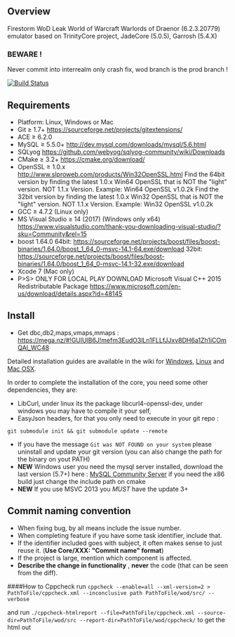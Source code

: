 ## Overview
Firestorm WoD Leak World of Warcraft Warlords of Draenor (6.2.3.20779) emulator based on TrinityCore project, JadeCore (5.0.5), Garrosh (5.4.X)

### BEWARE ! 
Never commit into interrealm only crash fix, wod branch is the prod branch !

[![Build Status](https://drone-1.fat.sh/api/badges/MilleniumStudio/wod/status.svg)](https://drone-1.fat.sh/MilleniumStudio/wod)

## Requirements

+ Platform: Linux, Windows or Mac
+ Git ≥ 1.7+ https://sourceforge.net/projects/gitextensions/
+ ACE ≥ 6.2.0
+ MySQL ≥ 5.5.0+  http://dev.mysql.com/downloads/mysql/5.6.html
+ SQLyog https://github.com/webyog/sqlyog-community/wiki/Downloads
+ CMake ≥ 3.2+ https://cmake.org/download/
+ OpenSSL ≥ 1.0.x http://www.slproweb.com/products/Win32OpenSSL.html
Find the 64bit version by finding the latest 1.0.x Win64 OpenSSL that is NOT the "light" version. NOT 1.1.x Version.
Example: Win64 OpenSSL v1.0.2k
Find the 32bit version by finding the latest 1.0.x Win32 OpenSSL that is NOT the "light" version. NOT 1.1.x Version.
Example: Win32 OpenSSL v1.0.2k
+ GCC ≥ 4.7.2 (Linux only)
+ MS Visual Studio ≥ 14 (2017) (Windows only x64) https://www.visualstudio.com/thank-you-downloading-visual-studio/?sku=Community&rel=15
+ boost 1.64.0 64bit: https://sourceforge.net/projects/boost/files/boost-binaries/1.64.0/boost_1_64_0-msvc-14.1-64.exe/download
               32bit: https://sourceforge.net/projects/boost/files/boost-binaries/1.64.0/boost_1_64_0-msvc-14.1-32.exe/download
+ Xcode 7 (Mac only)
+ P>S> ONLY FOR LOCAL PLAY DOWNLOAD Microsoft Visual C++ 2015 Redistributable Package 
https://www.microsoft.com/en-us/download/details.aspx?id=48145

## Install
+ Get dbc,db2,maps,vmaps,mmaps : https://mega.nz/#!GUlUlB6J!mefm3EudO3lLn1FLLfJJxv8DH6a1Zh1iCOmQAl_WC48

Detailed installation guides are available in the wiki for
[Windows](http://collab.kpsn.org/display/tc/Win),
[Linux](http://collab.kpsn.org/display/tc/Linux) and
[Mac OSX](http://collab.kpsn.org/display/tc/Mac).

In order to complete the installation of the core, you need some other dependencies, they are:
- LibCurl, under linux its the package libcurl4-openssl-dev, under windows you may have to compile it your self,
- EasyJson headers, for that you only need to execute in your git repo :

```
git submodule init && git submodule update --remote
```

- If you have the message `Git was NOT FOUND on your system` please uninstall and update your git version (you can also change the path for the binary on yout PATH)
- **NEW** Windows user you need the mysql server installed, download the last version (5.7+) here : [MySQL Community Server](http://dev.mysql.com/downloads/mysql/) if you need the x86 build just change the include path on cmake
- **NEW** If you use MSVC 2013 you *MUST* have the update 3+

## Commit naming convention
- When fixing bug, by all means include the issue number.
- When completing feature if you have some task identifier, include that.
- If the identifier included goes with subject, it often makes sense to just reuse it. (**Use Core/XXX: "Commit name" format**)
- If the project is large, mention which component is affected.
- **Describe the change in functionality** , **never** the code (that can be seen from the diff).

####How to Cppcheck
run ```cppcheck --enable=all --xml-version=2 > PathToFile/cppcheck.xml --inconclusive path PathToFile/wod/src/ --verbose```

and run ```./cppcheck-htmlreport --file=PathToFile/cppcheck.xml --source-dir=PathToFile/wod/src --report-dir=PathToFile/wod/cppcheck/``` to get the html out
